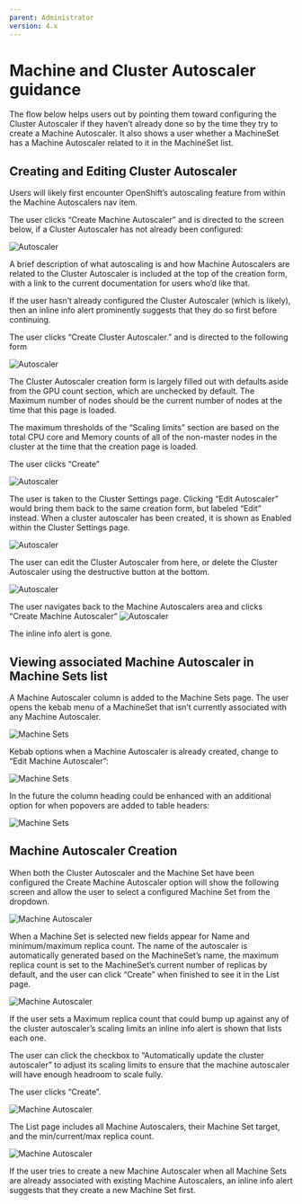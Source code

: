 ```yaml
---
parent: Administrator
version: 4.x
---
```


# Machine and Cluster Autoscaler guidance

The flow below helps users out by pointing them toward configuring the Cluster Autoscaler if they haven’t already done so by the time they try to create a Machine Autoscaler. It also shows a user whether a MachineSet has a Machine Autoscaler related to it in the MachineSet list.

## Creating and Editing Cluster Autoscaler

Users will likely first encounter OpenShift’s autoscaling feature from within the Machine Autoscalers nav item.

The user clicks “Create Machine Autoscaler” and is directed to the screen below, if a Cluster Autoscaler has not already been configured:

![Autoscaler](img/autoscaler-0.png)

A brief description of what autoscaling is and how Machine Autoscalers are related to the Cluster Autoscaler is included at the top of the creation form, with a link to the current documentation for users who’d like that.

If the user hasn’t already configured the Cluster Autoscaler (which is likely), then an inline info alert prominently suggests that they do so first before continuing.

The user clicks “Create Cluster Autoscaler.” and is directed to the following form

![Autoscaler](img/autoscaler-1.png)

The Cluster Autoscaler creation form is largely filled out with defaults aside from the GPU count section, which are unchecked by default. The Maximum number of nodes should be the current number of nodes at the time that this page is loaded.

The maximum thresholds of the “Scaling limits” section are based on the total CPU core and Memory counts of all of the non-master nodes in the cluster at the time that the creation page is loaded.

The user clicks “Create”

![Autoscaler](img/autoscaler-2.png)

The user is taken to the Cluster Settings page. Clicking “Edit Autoscaler” would bring them back to the same creation form, but labeled “Edit” instead. When a cluster autoscaler has been created, it is shown as Enabled within the Cluster Settings page.

![Autoscaler](img/edit-cluster-autoscaler-1.png)

The user can edit the Cluster Autoscaler from here, or delete the Cluster Autoscaler using the destructive button at the bottom.

![Autoscaler](img/delete-cluster-autoscaler-1.png)

The user navigates back to the Machine Autoscalers area and clicks “Create Machine Autoscaler”
![Autoscaler](img/machine-autoscaler-10.png)

The inline info alert is gone.

## Viewing associated Machine Autoscaler in Machine Sets list
A Machine Autoscaler column is added to the Machine Sets page. The user opens the kebab menu of a MachineSet that isn’t currently associated with any Machine Autoscaler.

![Machine Sets](img/machine_sets-1.png)

Kebab options when a Machine Autoscaler is already created, change to “Edit Machine Autoscaler”:

![Machine Sets](img/machine_sets-3.png)

In the future the column heading could be enhanced with an additional option for when popovers are added to table headers:

![Machine Sets](img/machine_sets-4.png)

## Machine Autoscaler Creation

When both the Cluster Autoscaler and the Machine Set have been configured the Create Machine Autoscaler option will show the following screen and allow the user to select a configured Machine Set from the dropdown.

![Machine Autoscaler](img/machine-autoscaler-8.png)

When a Machine Set is selected new fields appear for Name and minimum/maximum replica count. The name of the autoscaler is automatically generated based on the MachineSet’s name, the maximum replica count is set to the MachineSet’s current number of replicas by default, and the user can click “Create” when finished to see it in the List page.

![Machine Autoscaler](img/machine-autoscaler-1.png)

If the user sets a Maximum replica count that could bump up against any of the cluster autoscaler’s scaling limits an inline info alert is shown that lists each one.

The user can click the checkbox to “Automatically update the cluster autoscaler” to adjust its scaling limits to ensure that the machine autoscaler will have enough headroom to scale fully.

The user clicks “Create”.

![Machine Autoscaler](img/machine-autoscaler-2.jpeg)

The List page includes all Machine Autoscalers, their Machine Set target, and the min/current/max replica count.

![Machine Autoscaler](img/machine-autoscaler-3.png)

If the user tries to create a new Machine Autoscaler when all Machine Sets are already associated with existing Machine Autoscalers, an inline info alert suggests that they create a new Machine Set first.
